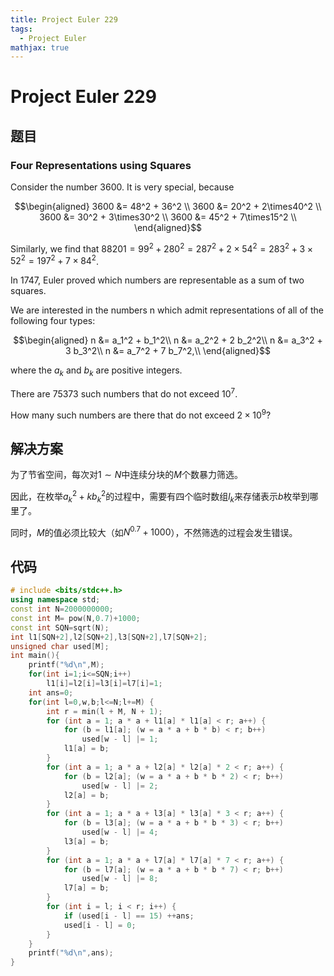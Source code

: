 ```yaml
---
title: Project Euler 229
tags:
  - Project Euler
mathjax: true
---
```

<escape><!-- more --></escape>
    

# Project Euler 229
## 题目
### Four Representations using Squares

Consider the number 3600. It is very special, because

$$\begin{aligned}
3600 &= 48^2 + 36^2 \\
3600 &= 20^2 + 2\times40^2 \\
3600 &= 30^2 + 3\times30^2 \\
3600 &= 45^2 + 7\times15^2 \\
\end{aligned}$$

Similarly, we find that $88201 = 99^2 + 280^2 = 287^2 + 2\times54^2 = 283^2 + 3\times52^2 = 197^2 + 7\times84^2$.

In 1747, Euler proved which numbers are representable as a sum of two squares.

We are interested in the numbers n which admit representations of all of the following four types:

$$\begin{aligned}
n &= a_1^2 + b_1^2\\
n &= a_2^2 + 2 b_2^2\\
n &= a_3^2 + 3 b_3^2\\
n &= a_7^2 + 7 b_7^2,\\
\end{aligned}$$

where the $a_k$ and $b_k$ are positive integers.

There are $75373$ such numbers that do not exceed $10^7$.

How many such numbers are there that do not exceed $2\times10^9$?


## 解决方案

为了节省空间，每次对$1\sim N$中连续分块的$M$个数暴力筛选。

因此，在枚举$a_k^2+kb^2_k$的过程中，需要有四个临时数组$l_k$来存储表示$b$枚举到哪里了。

同时，$M$的值必须比较大（如$N^{0.7}+1000$），不然筛选的过程会发生错误。

## 代码

```C++
# include <bits/stdc++.h>
using namespace std;
const int N=2000000000;
const int M= pow(N,0.7)+1000;
const int SQN=sqrt(N);
int l1[SQN+2],l2[SQN+2],l3[SQN+2],l7[SQN+2];
unsigned char used[M];
int main(){
    printf("%d\n",M);
    for(int i=1;i<=SQN;i++)
        l1[i]=l2[i]=l3[i]=l7[i]=1;
    int ans=0;
    for(int l=0,w,b;l<=N;l+=M) {
        int r = min(l + M, N + 1);
        for (int a = 1; a * a + l1[a] * l1[a] < r; a++) {
            for (b = l1[a]; (w = a * a + b * b) < r; b++)
                used[w - l] |= 1;
            l1[a] = b;
        }
        for (int a = 1; a * a + l2[a] * l2[a] * 2 < r; a++) {
            for (b = l2[a]; (w = a * a + b * b * 2) < r; b++)
                used[w - l] |= 2;
            l2[a] = b;
        }
        for (int a = 1; a * a + l3[a] * l3[a] * 3 < r; a++) {
            for (b = l3[a]; (w = a * a + b * b * 3) < r; b++)
                used[w - l] |= 4;
            l3[a] = b;
        }
        for (int a = 1; a * a + l7[a] * l7[a] * 7 < r; a++) {
            for (b = l7[a]; (w = a * a + b * b * 7) < r; b++)
                used[w - l] |= 8;
            l7[a] = b;
        }
        for (int i = l; i < r; i++) {
            if (used[i - l] == 15) ++ans;
            used[i - l] = 0;
        }
    }
    printf("%d\n",ans);
}
```
